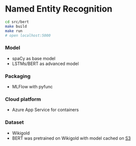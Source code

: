 # Named Entity Recognition

<!-- A deployable Named Entity Recognition tool (A team project for Aggregate Intellect's workshop in April, 2020). The team consisted of four members (including myself). -->

```bash
cd src/bert
make build
make run
# open localhost:5000
```

### Model
- spaCy as base model
- LSTMs/BERT as advanced model

### Packaging
- MLFlow with pyfunc

### Cloud platform
- Azure App Service for containers

### Dataset
- Wikigold
- BERT was pretrained on Wikigold with model cached on [S3](https://github.com/ditadi/ner/blob/master/src/bert/Dockerfile#L54)

<!--

### Devops
- [![Build Status](https://dev.azure.com/ditadi/ner/_apis/build/status/ditadi.ner?branchName=master)](https://dev.azure.com/ditadi/ner/_build/latest?definitionId=1&branchName=master)
- [Interactive Demo](https://bertmodel-ner.azurewebsites.net/)
- [NER on CNN Headlines](https://bertmodel-ner.azurewebsites.net/headlines)

https://www.youtube.com/watch?v=AKVMHytQZnI\&t=506s

-->
